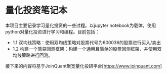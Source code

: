 # 量化投资笔记本
本项目主要记录学习量化投资的一些过程。以jupyter notebook为载体，使用python对量化投资进行学习和编程。目前包括：
* 1.1 双均线策略：使用双均线策略对股票代号为600036的股票进行买入/卖出
* 1.2 构建一个简易回测框架：构建一个通用且简单的股票回测框架，并使用双均线策略进行回测。

接下来的内容将基于JoinQuant聚宽量化投研平台[https://www.joinquant.com]
